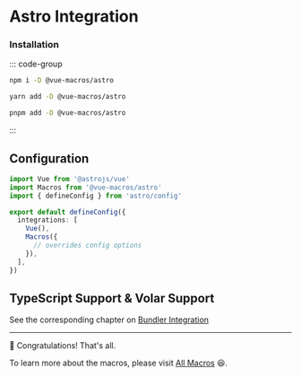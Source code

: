 # Astro Integration <PackageVersion name="@vue-macros/astro" />

### Installation

::: code-group

```bash [npm]
npm i -D @vue-macros/astro
```

```bash [yarn]
yarn add -D @vue-macros/astro
```

```bash [pnpm]
pnpm add -D @vue-macros/astro
```

:::

## Configuration

```ts [astro.config.mjs]
import Vue from '@astrojs/vue'
import Macros from '@vue-macros/astro'
import { defineConfig } from 'astro/config'

export default defineConfig({
  integrations: [
    Vue(),
    Macros({
      // overrides config options
    }),
  ],
})
```

## TypeScript Support & Volar Support

See the corresponding chapter on [Bundler Integration](./bundler-integration.md#typescript-support)

---

:tada: Congratulations! That's all.

To learn more about the macros, please visit [All Macros](/macros/) :laughing:.
